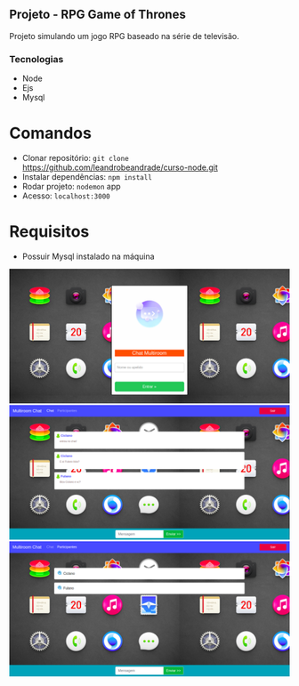 ## Projeto - RPG Game of Thrones

Projeto simulando um jogo RPG baseado na série de televisão.

### Tecnologias

- Node
- Ejs
- Mysql

# Comandos

- Clonar repositório: `git clone` https://github.com/leandrobeandrade/curso-node.git
- Instalar dependências: `npm install`
- Rodar projeto: `nodemon` app
- Acesso: `localhost:3000`

# Requisitos

- Possuir Mysql instalado na máquina

![](https://github.com/leandrobeandrade/curso-node/blob/master/chat/home.png)
![](https://github.com/leandrobeandrade/curso-node/blob/master/chat/chat.png)
![](https://github.com/leandrobeandrade/curso-node/blob/master/chat/part.png)